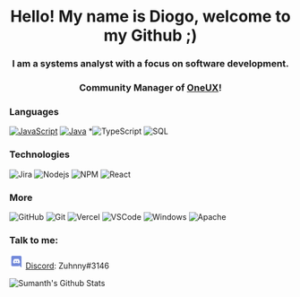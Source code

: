 <h1 align="center">Hello! My name is Diogo, welcome to my Github ;)</h1>
<h3 align="center">I am a systems analyst with a focus on software development.</h3>
<h3 align="center">Community Manager of <a href="discord.gg/WfsjPMD">OneUX</a>!</h3>

### Languages

[![JavaScript](https://img.shields.io/badge/-JavaScript-000?&logo=JavaScript&logoColor=ddc508)](https://github.com/adamalston?tab=repositories&q=&type=&language=javascript)
[![Java](https://img.shields.io/badge/-Java-000?&logo=Java&logoColor=007396)](https://github.com/adamalston?tab=repositories&q=&type=&language=java)
*![TypeScript](https://img.shields.io/badge/-TypeScript-000?&logo=TypeScript&logoColor=007ACC)
![SQL](https://img.shields.io/badge/-SQL-000?&logo=MySQL&logoColor=4479A1)

### Technologies

![Jira](https://img.shields.io/badge/-Jira-000?&logo=Jira-Software&logoColor=0052CC)
![Nodejs](https://img.shields.io/badge/-Nodejs-000?style=flat-square&logo=Node.js&logoColor=ffffff)
![NPM](https://img.shields.io/badge/-npm-000?style=flat-square&logo=npm)
![React](https://img.shields.io/badge/-React-000?&logo=React)

### More

![GitHub](https://img.shields.io/badge/-GitHub-000?style=flat-square&logo=github)
![Git](https://img.shields.io/badge/-Git-%23F05032?style=flat-square&logo=git&logoColor=%23ffffff)
![Vercel](https://img.shields.io/badge/Vercel%20-%23000000.svg?&style=flat&logo=vercel&logoColor=white)
![VSCode](http://img.shields.io/badge/-VS%20Code-000?style=flat-square&logo=visual-studio-code&logoColor=ffffff)
![Windows](http://img.shields.io/badge/-Windows-000?style=flat-square&logo=windows&logoColor=ffffff)
![Apache](http://img.shields.io/badge/-Apache-000?style=flat-square&logo=apache&logoColor=ffffff)

### Talk to me:

 <a><img height="25" src="https://raw.githubusercontent.com/github/explore/80688e429a7d4ef2fca1e82350fe8e3517d3494d/topics/discord/discord.png"> [Discord](https://discord.gg/WfsjPMD): Zuhnny#3146 </a>
 
 <img align="left" src="https://github-readme-stats.sumanth-talluri.vercel.app/api?username=diozhn&show_icons=true&title_color=fff&icon_color=79ff97&text_color=efefef&bg_color=24292e" alt="Sumanth's Github Stats" width="60%"><br>
